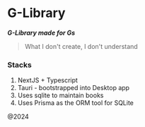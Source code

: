 # G-Library

***G-Library made for Gs*** 

> What I don't create, I don't understand

### Stacks

1. NextJS + Typescript
2. Tauri - bootstrapped into Desktop app
3. Uses sqlite to maintain books 
4. Uses Prisma as the ORM tool for SQLite

@2024


